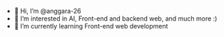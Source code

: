 - 👋 Hi, I’m @anggara-26
- 👀 I’m interested in AI, Front-end and backend web, and much more :)
- 🌱 I’m currently learning Front-end web development

<!---
anggara-26/anggara-26 is a ✨ special ✨ repository because its `README.md` (this file) appears on your GitHub profile.
You can click the Preview link to take a look at your changes.
--->
